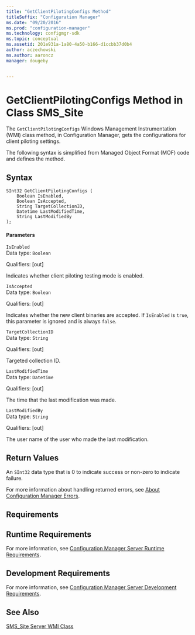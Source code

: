 ```yaml
---
title: "GetClientPilotingConfigs Method"
titleSuffix: "Configuration Manager"
ms.date: "09/20/2016"
ms.prod: "configuration-manager"
ms.technology: configmgr-sdk
ms.topic: conceptual
ms.assetid: 201e931a-1a80-4a50-b166-d1ccbb37d0b4
author: aczechowski
ms.author: aaroncz
manager: dougeby


---
```

# GetClientPilotingConfigs Method in Class SMS_Site
The `GetClientPilotingConfigs` Windows Management Instrumentation (WMI) class method, in Configuration Manager, gets the configurations for client piloting settings.  

 The following syntax is simplified from Managed Object Format (MOF) code and defines the method.  

## Syntax  

```  
SInt32 GetClientPilotingConfigs (  
    Boolean IsEnabled,  
    Boolean IsAccepted,  
    String TargetCollectionID,  
    Datetime LastModifiedTime,  
    String LastModifiedBy  
);  

```  

#### Parameters  
 `IsEnabled`  
 Data type: `Boolean`  

 Qualifiers: [out]  

 Indicates whether client piloting testing mode is enabled.  

 `IsAccepted`  
 Data type: `Boolean`  

 Qualifiers: [out]  

 Indicates whether the new client binaries are accepted. If `IsEnabled` is `true`, this parameter is ignored and is always `false`.  

 `TargetCollectionID`  
 Data type: `String`  

 Qualifiers: [out]  

 Targeted collection ID.  

 `LastModifiedTime`  
 Data type: `Datetime`  

 Qualifiers: [out]  

 The time that the last modification was made.  

 `LastModifiedBy`  
 Data type: `String`  

 Qualifiers: [out]  

 The user name of the user who made the last modification.  

## Return Values  
 An `SInt32` data type that is 0 to indicate success or non-zero to indicate failure.  

 For more information about handling returned errors, see [About Configuration Manager Errors](../../../../../develop/core/understand/about-configuration-manager-errors.md).  

## Requirements  

## Runtime Requirements  
 For more information, see [Configuration Manager Server Runtime Requirements](../../../../../develop/core/reqs/server-runtime-requirements.md).  

## Development Requirements  
 For more information, see [Configuration Manager Server Development Requirements](../../../../../develop/core/reqs/server-development-requirements.md).  

## See Also  
 [SMS_Site Server WMI Class](../../../../../develop/reference/core/servers/configure/sms_site-server-wmi-class.md)
